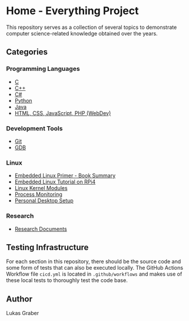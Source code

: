 # Home - Everything Project

This repository serves as a collection of several topics to demonstrate computer
science-related knowledge obtained over the years.

## Categories

### Programming Languages

- [C](lang/c)
- [C++](lang/cpp)
- [C#](lang/csharp)
- [Python](lang/python)
- [Java](lang/java)
- [HTML, CSS, JavaScript, PHP (WebDev)](lang/web)

### Development Tools

- [Git](dev_tools/git)
- [GDB](dev_tools/gdb)

### Linux

- [Embedded Linux Primer - Book Summary](linux/embedded_linux/book)
- [Embedded Linux Tutorial on RPi4](linux/embedded_linux/project)
- [Linux Kernel Modules](linux/kernel_modules)
- [Process Monitoring](linux/process_monitoring)
- [Personal Desktop Setup](linux/desktop_setup)

### Research

- [Research Documents](research/)

## Testing Infrastructure

For each section in this repository, there should be the source code and some
form of tests that can also be executed locally. The GitHub Actions Workflow
file `cicd.yml` is located in `.github/workflows` and makes use of these local
tests to thoroughly test the code base.

## Author

Lukas Graber

